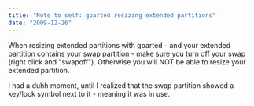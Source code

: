 ```yaml
---
title: "Note to self: gparted resizing extended partitions"
date: "2009-12-26"
---
```


When resizing extended partitions with gparted - and your extended partition contains your swap partition - make sure you turn off your swap (right click and "swapoff"). Otherwise you will NOT be able to resize your extended partition.

I had a duhh moment, until I realized that the swap partition showed a key/lock symbol next to it - meaning it was in use.
